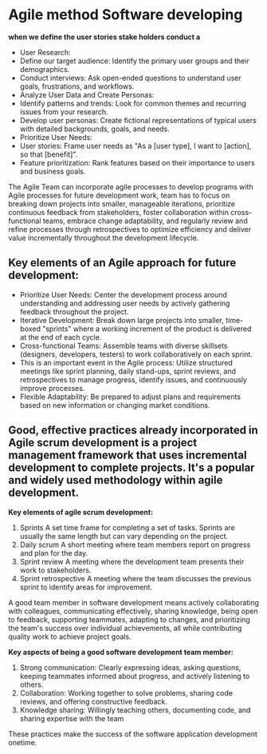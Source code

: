 # Agile method Software developing
**when we define the user stories stake holders conduct a** 
- User Research:
- Define our target audience: Identify the primary user groups and their demographics.
- Conduct interviews: Ask open-ended questions to understand user goals, frustrations, and workflows.
- Analyze User Data and Create Personas:
- Identify patterns and trends: Look for common themes and recurring issues from your research.
- Develop user personas: Create fictional representations of typical users with detailed backgrounds, goals, and needs.
- Prioritize User Needs:
- User stories: Frame user needs as "As a [user type], I want to [action], so that [benefit]".
- Feature prioritization: Rank features based on their importance to users and business goals. 

The Agile Team can incorporate agile processes to develop programs with Agile processes for future development work, team has to focus on breaking down projects into smaller, manageable iterations, prioritize continuous feedback from stakeholders, foster collaboration within cross-functional teams, embrace change adaptability, and regularly review and refine processes through retrospectives to optimize efficiency and deliver value incrementally throughout the development lifecycle. 

## Key elements of an Agile approach for future development:
- Prioritize User Needs:
    Center the development process around understanding and addressing user needs by actively gathering feedback throughout the project. 
- Iterative Development:
    Break down large projects into smaller, time-boxed "sprints" where a working increment of the product is delivered at the end of each cycle. 
- Cross-functional Teams:
    Assemble teams with diverse skillsets (designers, developers, testers) to work collaboratively on each sprint. 
- This is an important event in the Agile process:
    Utilize structured meetings like sprint planning, daily stand-ups, sprint reviews, and retrospectives to manage progress, identify issues, and continuously improve processes. 
- Flexible Adaptability:
    Be prepared to adjust plans and requirements based on new information or changing market conditions.

## Good, effective practices already incorporated in Agile scrum development is a project management framework that uses incremental development to complete projects. It's a popular and widely used methodology within agile development. 

**Key elements of agile scrum development:**
1. Sprints
     A set time frame for completing a set of tasks. Sprints are usually the same length but can vary depending on the project. 
2. Daily scrum
     A short meeting where team members report on progress and plan for the day. 
3. Sprint review
     A meeting where the development team presents their work to stakeholders. 
4. Sprint retrospective
     A meeting where the team discusses the previous sprint to identify areas for improvement.

A good team member in software development means actively collaborating with colleagues, communicating effectively, sharing knowledge, being open to feedback, supporting teammates, adapting to changes, and prioritizing the team's success over individual achievements, all while contributing quality work to achieve project goals. 

**Key aspects of being a good software development team member:**

1. Strong communication:
      Clearly expressing ideas, asking questions, keeping teammates informed about progress, and actively listening to others. 
2. Collaboration:
      Working together to solve problems, sharing code reviews, and offering constructive feedback. 
3. Knowledge sharing:
      Willingly teaching others, documenting code, and sharing expertise with the team


These practices make the success of the software application development onetime.

